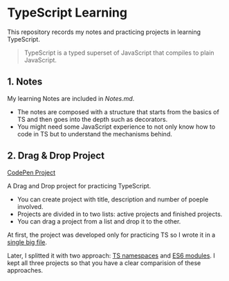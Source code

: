 # TypeScript Learning

This repository records my notes and practicing projects in learning TypeScript.

> TypeScript is a typed superset of JavaScript that compiles to plain JavaScript.

## 1. Notes

My learning Notes are included in _Notes.md_.

- The notes are composed with a structure that starts from the basics of TS and then goes into the depth such as decorators.
- You might need some JavaScript experience to not only know how to code in TS but to understand the mechanisms behind.

## 2. Drag & Drop Project

[CodePen Project](https://codepen.io/uujx/pen/PoNYwOg)

A Drag and Drop project for practicing TypeScript.

- You can create project with title, description and number of poeple involved.
- Projects are divided in to two lists: active projects and finished projects.
- You can drag a project from a list and drop it to the other.

At first, the project was developed only for practicing TS so I wrote it in a [single big file](./2-drag-and-drop/1-original-project/).

Later, I splitted it with two approach: [TS namespaces](./2-drag-and-drop/2-namespace-project/) and [ES6 modules](./2-drag-and-drop/3-es6-modules-project/). I kept all three projects so that you have a clear comparision of these approaches.
